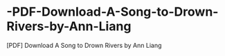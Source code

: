 # -PDF-Download-A-Song-to-Drown-Rivers-by-Ann-Liang
[PDF] Download A Song to Drown Rivers by Ann Liang
